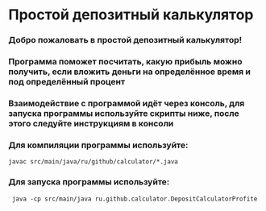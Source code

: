# Простой депозитный калькулятор

### Добро пожаловать в простой депозитный калькулятор! 
### Программа поможет посчитать, какую прибыль можно получить, если вложить деньги на определённое время и под определённый процент 

### Взаимодействие с программой идёт через консоль, для запуска программы используйте скрипты ниже, после этого следуйте инструкциям в консоли
### Для компиляции программы используйте: 
``` 
javac src/main/java/ru/github/calculator/*.java
```
### Для запуска программы используйте: 
```
 java -cp src/main/java ru.github.calculator.DepositCalculatorProfite
```
